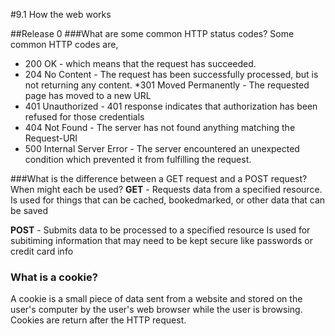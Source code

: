 #9.1 How the web works

##Release 0 
###What are some common HTTP status codes?
Some common HTTP codes are, 

* 200 OK - which means that the request has succeeded. 
* 204 No Content - The request has been successfully processed, but is not returning any content.
*301 Moved Permanently - The requested page has moved to a new URL 
* 401 Unauthorized - 401 response indicates that authorization has been refused for those credentials 
* 404 Not Found - The server has not found anything matching the Request-URI
* 500 Internal Server Error - The server encountered an unexpected condition which prevented it from fulfilling the request.

###What is the difference between a GET request and a POST request? When might each be used?
**GET** - Requests data from a specified resource.
Is used for things that can be cached, bookedmarked, or other data that can be saved

**POST** - Submits data to be processed to a specified resource
Is used for subitiming information that may need to be kept secure like passwords or credit card info

### What is a cookie?
A cookie is a small piece of data sent from a website and stored on the user's computer by the user's web browser while the user is browsing. Cookies are return after the HTTP request.